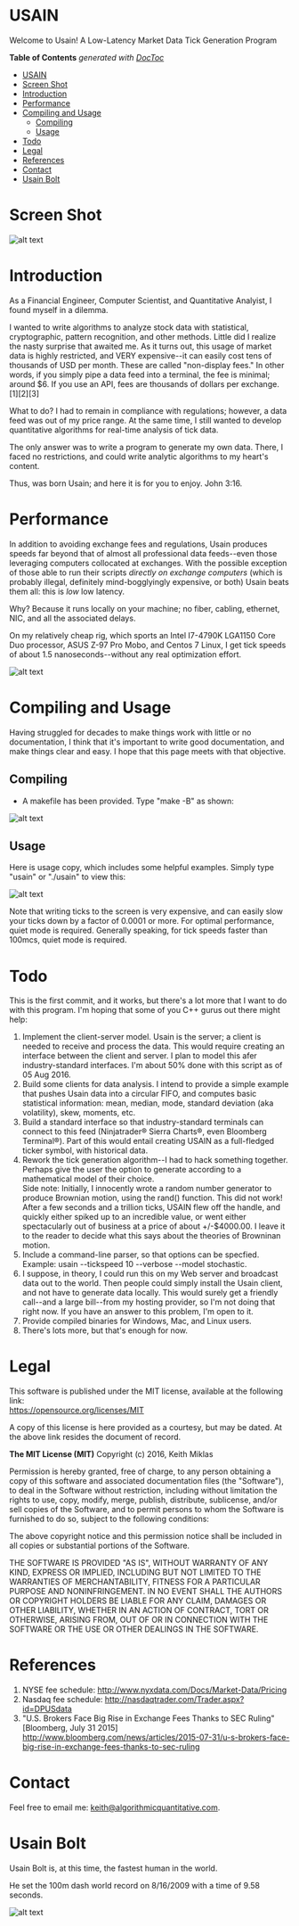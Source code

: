 # USAIN

Welcome to Usain! A Low-Latency Market Data Tick Generation Program

**Table of Contents**  *generated with [DocToc](http://doctoc.herokuapp.com/)*

- [USAIN](#)
- [Screen Shot](#)
- [Introduction](#)
- [Performance](#)
- [Compiling and Usage](#)
	- [Compiling](#)
	- [Usage](#)
- [Todo](#)
- [Legal](#)
- [References](#)
- [Contact](#)
- [Usain Bolt](#)

# Screen Shot

![alt text](http://www.miklas.org/images/usain_verbose_2.png "usain tick generator image")

# Introduction

As a Financial Engineer, Computer Scientist, and Quantitative Analyist, I found myself in a dilemma.

I wanted to write algorithms to analyze stock data with statistical, cryptographic, pattern recognition, and other methods. Little did I realize the nasty surprise that awaited me. As it turns out, this usage of market data is highly restricted, and VERY expensive--it can easily cost tens of thousands of USD per month. These are called "non-display fees." In other words, if you simply pipe a data feed into a terminal, the fee is minimal; around $6. If you use an API, fees are thousands of dollars per exchange. [1][2][3]

What to do? I had to remain in compliance with regulations; however, a data feed was out of my price range. At the same time, I still wanted to develop quantitative algorithms for real-time analysis of tick data.

The only answer was to write a program to generate my own data. There, I faced no restrictions, and could write analytic algorithms to my heart's content.

Thus, was born Usain; and here it is for you to enjoy. John 3:16.

# Performance

In addition to avoiding exchange fees and regulations, Usain produces speeds far beyond that of almost all professional data feeds--even those leveraging computers collocated at exchanges. With the possible exception of those able to run their scripts *directly on exchange computers* (which is probably illegal, definitely mind-bogglyingly expensive, or both) Usain beats them all: this is *low* low latency.

Why? Because it runs locally on your machine; no fiber, cabling, ethernet, NIC, and all the associated delays.

On my relatively cheap rig, which sports an Intel I7-4790K LGA1150 Core Duo processor, ASUS Z-97 Pro Mobo, and Centos 7 Linux, I get tick speeds of about 1.5 nanoseconds--without any real optimization effort.

![alt text](http://www.miklas.org/images/usain_silent.png "usain tick generator image")

# Compiling and Usage

Having struggled for decades to make things work with little or no documentation, I think that it's important to write good documentation, and make things clear and easy. I hope that this page meets with that objective.

## Compiling

- A makefile has been provided. Type "make -B" as shown:

![alt text](http://www.miklas.org/images/usain_compile.png "usain tick generator image")

## Usage

Here is usage copy, which includes some helpful examples. Simply type "usain" or "./usain" to view this:

![alt text](http://www.miklas.org/images/usain_usage.png "usain tick generator image")

Note that writing ticks to the screen is very expensive, and can easily slow your ticks down by a factor of 0.0001 or more. For optimal performance, quiet mode is required. Generally speaking, for tick speeds faster than 100mcs, quiet mode is required.

# Todo

This is the first commit, and it works, but there's a lot more that I want to do with this program. I'm hoping that some of you C++ gurus out there might help:

1. Implement the client-server model. Usain is the server; a client is needed to receive and process the data. This would require creating an interface between the client and server. I plan to model this afer industry-standard interfaces. I'm about 50% done with this script as of 05 Aug 2016. 
2. Build some clients for data analysis. I intend to provide a simple example that pushes Usain data into a circular FIFO, and computes basic statistical information: mean, median, mode, standard deviation (aka volatility), skew, moments, etc.
3. Build a standard interface so that industry-standard terminals can connect to this feed (Ninjatrader&reg; Sierra Charts&reg;, even Bloomberg Terminal&reg;). Part of this would entail creating USAIN as a full-fledged ticker symbol, with historical data.
4. Rework the tick generation algorithm--I had to hack something together. Perhaps give the user the option to generate according to a mathematical model of their choice.<br>
Side note: Initially, I innocently wrote a random number generator to produce Brownian motion, using the rand() function. This did not work! After a few seconds and a trillion ticks, USAIN flew off the handle, and quickly either spiked up to an incredible value, or went either spectacularly out of business at a price of about +/-$4000.00. I leave it to the reader to decide what this says about the theories of Browninan motion.
5. Include a command-line parser, so that options can be specfied. Example: usain --tickspeed 10 --verbose --model stochastic.
6. I suppose, in theory, I could run this on my Web server and broadcast data out to the world. Then people could simply install the Usain client, and not have to generate data locally. This would surely get a friendly call--and a large bill--from my hosting provider, so I'm not doing that right now. If you have an answer to this problem, I'm open to it.
7. Provide compiled binaries for Windows, Mac, and Linux users.
8. There's lots more, but that's enough for now.

# Legal

This software is published under the MIT license, available at the following link:<br>
https://opensource.org/licenses/MIT

A copy of this license is here provided as a courtesy, but may be dated. At the above link resides the document of record.

**The MIT License (MIT)**
Copyright (c) 2016, Keith Miklas

Permission is hereby granted, free of charge, to any person obtaining a copy of this software and associated documentation files (the "Software"), to deal in the Software without restriction, including without limitation the rights to use, copy, modify, merge, publish, distribute, sublicense, and/or sell copies of the Software, and to permit persons to whom the Software is furnished to do so, subject to the following conditions:

The above copyright notice and this permission notice shall be included in all copies or substantial portions of the Software.

THE SOFTWARE IS PROVIDED "AS IS", WITHOUT WARRANTY OF ANY KIND, EXPRESS OR IMPLIED, INCLUDING BUT NOT LIMITED TO THE WARRANTIES OF MERCHANTABILITY, FITNESS FOR A PARTICULAR PURPOSE AND NONINFRINGEMENT. IN NO EVENT SHALL THE AUTHORS OR COPYRIGHT HOLDERS BE LIABLE FOR ANY CLAIM, DAMAGES OR OTHER LIABILITY, WHETHER IN AN ACTION OF CONTRACT, TORT OR OTHERWISE, ARISING FROM, OUT OF OR IN CONNECTION WITH THE SOFTWARE OR THE USE OR OTHER DEALINGS IN THE SOFTWARE.

# References

1. NYSE fee schedule: http://www.nyxdata.com/Docs/Market-Data/Pricing
2. Nasdaq fee schedule: http://nasdaqtrader.com/Trader.aspx?id=DPUSdata
3. "U.S. Brokers Face Big Rise in Exchange Fees Thanks to SEC Ruling" [Bloomberg, July 31 2015] http://www.bloomberg.com/news/articles/2015-07-31/u-s-brokers-face-big-rise-in-exchange-fees-thanks-to-sec-ruling

# Contact

Feel free to email me: keith@algorithmicquantitative.com.

# Usain Bolt

Usain Bolt is, at this time, the fastest human in the world.

He set the 100m dash world record on 8/16/2009 with a time of 9.58 seconds.

![alt text](http://www.miklas.org/images/usain_gold.jpg "usain tick generator image")


  




